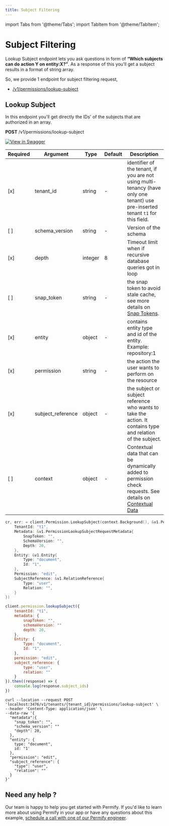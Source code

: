```yaml
---
title: Subject Filtering
---
```


import Tabs from '@theme/Tabs';
import TabItem from '@theme/TabItem';

# Subject Filtering

Lookup Subject endpoint lets you ask questions in form of **“Which subjects can do action Y on entity:X?”**. As a response of this you’ll get a subject results in a format of string array.

So, we provide 1 endpoint for subject filtering request,

- [/v1/permissions/lookup-subject](#lookup-subject)

## Lookup Subject

In this endpoint you'll get directly the IDs' of the subjects that are authorized in an array.

**POST** /v1/permissions/lookup-subject

[![View in Swagger](http://jessemillar.github.io/view-in-swagger-button/button.svg)](https://permify.github.io/permify-swagger/#/Permission/permissions.lookupSubject)

| Required | Argument            | Type     | Default | Description                                                                                                                                                                |
|----------|---------------------|----------|---------|----------------------------------------------------------------------------------------------------------------------------------------------------------------------------|
| [x]      | tenant_id           | string   | -       | identifier of the tenant, if you are not using multi-tenancy (have only one tenant) use pre-inserted tenant `t1` for this field.                                           |
| [ ]      | schema_version      | string   | -       | Version of the schema                                                                                                                                                      |
| [x]      | depth             | integer | 8       | Timeout limit when if recursive database queries got in loop                                                                                                                 |
| [ ]      | snap_token          | string   | -       | the snap token to avoid stale cache, see more details on [Snap Tokens](../../reference/snap-tokens.md).                                                                       |
| [x]      | entity              | object   | -       | contains entity type and id of the entity. Example: repository:1                                                                                                           |
| [x]      | permission          | string   | -       | the action the user wants to perform on the resource                                                                                                                       |
| [x]      | subject_reference   | object   | -       | the subject or subject reference who wants to take the action. It contains type and relation of the subject.                                                               |
| [ ]      | context   | object   | -       | Contextual data that can be dynamically added to permission check requests. See details on [Contextual Data](../../reference/contextual-tuples.md) |

<Tabs>
<TabItem value="go" label="Go">

```go
cr, err: = client.Permission.LookupSubject(context.Background(), &v1.PermissionLookupSubjectRequest {
    TenantId: "t1",
    Metadata: &v1.PermissionLookupSubjectRequestMetadata{
        SnapToken: "",
        SchemaVersion: "",
        Depth: 20,
    },
    Entity: &v1.Entity{
        Type: "document",
        Id: "1",
    },
    Permission: "edit",
    SubjectReference: &v1.RelationReference{
        Type: "user",
        Relation: "",
    }
})
```

</TabItem>
<TabItem value="node" label="Node">

```javascript
client.permission.lookupSubject({
    tenantId: "t1",
    metadata: {
        snapToken: "",
        schemaVersion: ""
        depth: 20,
    },
    Entity: {
        Type: "document",
        Id: "1",
    },
    permission: "edit",
    subject_reference: {
        type: "user",
        relation: ""
    }
}).then((response) => {
    console.log(response.subject_ids)
})
```

</TabItem>
<TabItem value="curl" label="cURL">

```curl
curl --location --request POST 'localhost:3476/v1/tenants/{tenant_id}/permissions/lookup-subject' \
--header 'Content-Type: application/json' \
--data-raw '{
  "metadata":{
    "snap_token": "",
    "schema_version": ""
    "depth": 20,
  },
  "entity": {
    type: "document",
    id: "1'
  },
  "permission": "edit",
  "subject_reference": {
    "type": "user",
    "relation": ""
  }
}'
```

</TabItem>
</Tabs>


## Need any help ?

Our team is happy to help you get started with Permify. If you'd like to learn more about using Permify in your app or have any questions about this example, [schedule a call with one of our Permify engineer](https://meetings-eu1.hubspot.com/ege-aytin/call-with-an-expert).
